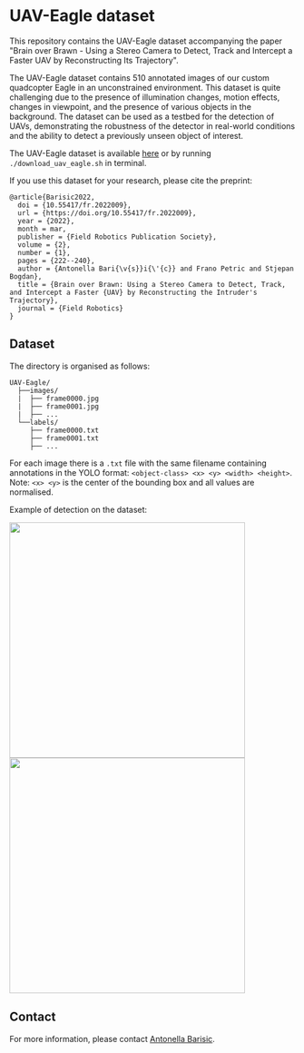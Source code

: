 # UAV-Eagle dataset

This repository contains the UAV-Eagle dataset accompanying the paper "Brain over Brawn - Using a Stereo Camera to Detect, Track and Intercept a Faster UAV by Reconstructing Its Trajectory".

The UAV-Eagle dataset contains 510 annotated images of our custom quadcopter Eagle in an unconstrained environment. This dataset is quite challenging due to the presence of illumination changes, motion effects, changes in viewpoint, and the presence of various objects in the background. The dataset can be used as a testbed for the detection of UAVs, demonstrating the robustness of the detector in real-world conditions and the ability to detect a previously unseen object of interest.

The UAV-Eagle dataset is available [here](https://drive.google.com/drive/folders/1hj6-H6DaqPVJ89fErsB4hi9atHF7RCoD?usp=sharing) or by running ``` ./download_uav_eagle.sh ``` in terminal.

If you use this dataset for your research, please cite the preprint:
```
@article{Barisic2022,
  doi = {10.55417/fr.2022009},
  url = {https://doi.org/10.55417/fr.2022009},
  year = {2022},
  month = mar,
  publisher = {Field Robotics Publication Society},
  volume = {2},
  number = {1},
  pages = {222--240},
  author = {Antonella Bari{\v{s}}i{\'{c}} and Frano Petric and Stjepan Bogdan},
  title = {Brain over Brawn: Using a Stereo Camera to Detect, Track, and Intercept a Faster {UAV} by Reconstructing the Intruder's Trajectory},
  journal = {Field Robotics}
}
```

## Dataset

The directory is organised as follows:

```
UAV-Eagle/
  ├──images/
  |  ├── frame0000.jpg
  |  ├── frame0001.jpg
  |  ├── ...
  └──labels/
     ├── frame0000.txt
     ├── frame0001.txt
     ├── ...

```
For each image there is a ```.txt``` file with the same filename containing annotations in the YOLO format: ```<object-class> <x> <y> <width> <height>```. Note: ```<x> <y>``` is the center of the bounding box and all values are normalised.

Example of detection on the dataset:

<img src="https://user-images.githubusercontent.com/26712043/110366460-991fdb80-8046-11eb-83cd-ad2a378dbca8.jpg" width="415"/> <img src="https://user-images.githubusercontent.com/26712043/110366462-9a510880-8046-11eb-83a3-7a9316968e64.jpg" width="415"/> 

## Contact

For more information, please contact [Antonella Barisic](mailto:antonella.barisic@fer.hr).
